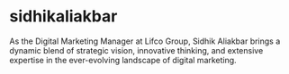 # sidhikaliakbar
As the Digital Marketing Manager at Lifco Group, Sidhik Aliakbar brings a dynamic blend of strategic vision, innovative thinking, and extensive expertise in the ever-evolving landscape of digital marketing. 
